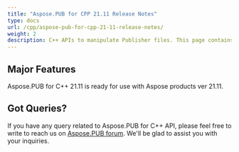 ```yaml
---
title: "Aspose.PUB for CPP 21.11 Release Notes"
type: docs
url: /cpp/aspose-pub-for-cpp-21-11-release-notes/
weight: 2
description: C++ APIs to manipulate Publisher files. This page contains new features Aspose.PUB for C++, enhancement, and bug fixes in 2021, version 21.11.
---
```


## Major Features

Aspose.PUB for C++ 21.11 is ready for use with Aspose products ver 21.11.

## Got Queries?
If you have any query related to Aspose.PUB for C++ API, please feel free to write to reach us on [Aspose.PUB forum](https://forum.aspose.com/c/pub/). We'll be glad to assist you with your inquiries.
